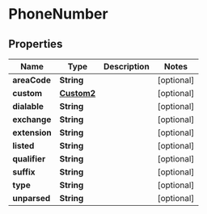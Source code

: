 

# PhoneNumber


## Properties

| Name | Type | Description | Notes |
|------------ | ------------- | ------------- | -------------|
|**areaCode** | **String** |  |  [optional] |
|**custom** | [**Custom2**](Custom2.md) |  |  [optional] |
|**dialable** | **String** |  |  [optional] |
|**exchange** | **String** |  |  [optional] |
|**extension** | **String** |  |  [optional] |
|**listed** | **String** |  |  [optional] |
|**qualifier** | **String** |  |  [optional] |
|**suffix** | **String** |  |  [optional] |
|**type** | **String** |  |  [optional] |
|**unparsed** | **String** |  |  [optional] |




